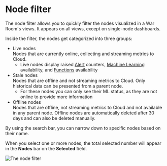 # Node filter

The node filter allows you to quickly filter the nodes visualized in a War Room's views. It appears on all views, except on single-node dashboards.

Inside the filter, the nodes get categorized into three groups:

- Live nodes  
  Nodes that are currently online, collecting and streaming metrics to Cloud.
  - Live nodes display raised [Alert](https://github.com/netdata/netdata/blob/master/docs/monitor/view-active-alarms.md) counters, [Machine Learning](https://github.com/netdata/netdata/blob/master/ml/README.md) availability, and [Functions](https://github.com/netdata/netdata/blob/master/docs/cloud/netdata-functions.md) availability
- Stale nodes  
  Nodes that are offline and not streaming metrics to Cloud. Only historical data can be presented from a parent node.
  - For these nodes you can only see their ML status, as they are not online to provide more information
- Offline nodes  
  Nodes that are offline, not streaming metrics to Cloud and not available in any parent node.
  Offline nodes are automatically deleted after 30 days and can also be deleted manually.

By using the search bar, you can narrow down to specific nodes based on their name.

When you select one or more nodes, the total selected number will appear in the **Nodes** bar on the **Selected** field.

![The node filter](https://user-images.githubusercontent.com/70198089/225249850-60ce4fcc-4398-4412-a6b5-6082308f4e60.png)
